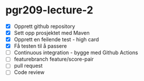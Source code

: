 # pgr209-lecture-2


* [x] Opprett github repository
* [x] Sett opp prosjektet med Maven
* [x] Opprett en feilende test - high card
* [x] Få testen til å passere
* [ ] Continuous integration - bygge med Github Actions
* [ ] featurebranch feature/score-pair
* [ ] pull request
* [ ] Code review
